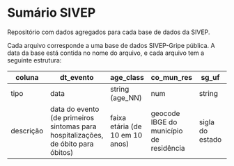 # Sumário SIVEP

Repositório com dados agregados para cada base de dados da SIVEP.

Cada arquivo corresponde a uma base de dados SIVEP-Gripe pública. A data da base está contida no nome do arquivo, e cada arquivo tem a seguinte estrutura:

| coluna | dt_evento | age_class | co_mun_res | sg_uf | srag | covid | ob.srag | ob.covid |
| ------ | --------- | --------- | ---------- | ----- | ---- | ----- | ------- | -------- |
| tipo   | data      | string (age_NN) | num  | string | num | num   | num     | num      |
| descrição | data do evento (de primeiros sintomas para hospitalizações, de óbito para óbitos) | faixa etária (de 10 em 10 anos) | geocode IBGE do município de residência | sigla do estado | número de hospitalizações por SARI | número de hospitalizações por SARI-Covid | número de óbitos por SARI | número de óbitos por SARI-Covid |


